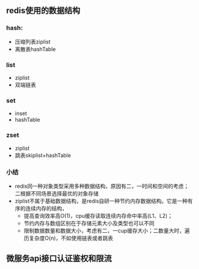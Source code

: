 ## redis使用的数据结构
### hash:
* 压缩列表ziplist
* 离散表hashTable

### list
* ziplist
* 双端链表
### set
* inset
* hashTable
### zset
* ziplist
* 跳表skiplist+hashTable

### 小结
* redis同一种对象类型采用多种数据结构，原因有二，一时间和空间的考虑；二根据不同场景选择最优的对象存储
* ziplist不属于基础数据结构，是redis自研一种节约内存数据结构。它是一种有序的连续内存的结构，
  - 提高查询效率高O(1)，cpu缓存读取连续内存命中率高(L1、L2)；
  - 节约内存与数组区别在于存储元素大小及类型也可以不同
  - 限制数据数量和数据大小，考虑有二，一cup缓存大小；二数量大时，遍历复杂度O(n)，不如使用链表或者跳表
## 微服务api接口认证鉴权和限流
